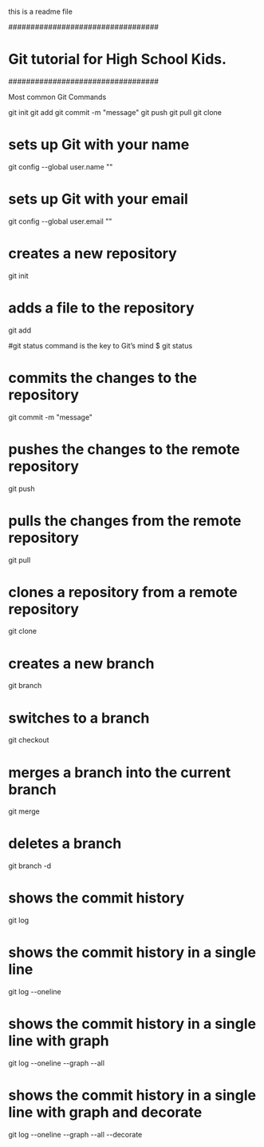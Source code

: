 this is a readme file

##################################
# Git tutorial for High School Kids.
##################################


Most common Git Commands

git init
git add
git commit -m "message"
git push
git pull
git clone


# sets up Git with your name
git config --global user.name "<Your-Full-Name>"

# sets up Git with your email
git config --global user.email "<your-email-address>"

# creates a new repository
git init

# adds a file to the repository
git add <file-name>

#git status command is the key to Git’s mind
$ git status

# commits the changes to the repository
git commit -m "message"

# pushes the changes to the remote repository
git push

# pulls the changes from the remote repository
git pull

# clones a repository from a remote repository
git clone <repository-url>

# creates a new branch
git branch <branch-name>

# switches to a branch
git checkout <branch-name>

# merges a branch into the current branch
git merge <branch-name>

# deletes a branch
git branch -d <branch-name> 

# shows the commit history
git log

# shows the commit history in a single line
git log --oneline

# shows the commit history in a single line with graph
git log --oneline --graph --all

# shows the commit history in a single line with graph and decorate
git log --oneline --graph --all --decorate
